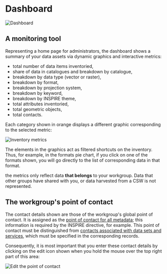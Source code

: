 # Dashboard

![Dashboard](/en/images/tdb_formats.png "The Isogeo dashboard")

## A monitoring tool

Representing a home page for administrators, the dashboard shows a summary of your data assets via dynamic graphics and interactive metrics:

* total number of data items inventoried,
* share of data in catalogues and breakdown by catalogue,
* breakdown by data type (vector or raster),
* breakdown by format,
* breakdown by projection system,
* breakdown by keyword,
* breakdown by INSPIRE theme,
* total attributes inventoried,
* total geometric objects,
* total contacts.

Each category shown in orange displays a different graphic corresponding to the selected metric:

![Inventory metrics](/en/images/tdb_metrics.gif "Shortcuts and menus common to all the platform's screens")

The elements in the graphics act as filtered shortcuts on the inventory. Thus, for example, in the formats pie chart, if you click on one of the formats shown, you will go directly to the list of corresponding data in that format.

the metrics only reflect data **that belongs** to your workgroup. Data that other groups have shared with you, or data harvested from a CSW is not represented.

## The workgroup's point of contact

The contact details shown are those of the workgroup's global point of contact. It is assigned as the [point of contact for all metadata](http://georezo.net/wiki/main/donnees/inspire/aide_a_la_saisie_des_metadonnees_inspire#point_de_contact_des_metadonnees); this information is required by the INSPIRE directive, for example.  This point of contact must be distinguished from [contacts associated with data sets and services](http://georezo.net/wiki/main/donnees/inspire/aide_a_la_saisie_des_metadonnees_inspire#organisations_responsables_de_l_etablissement_de_la_gestion_de_la_maintenance_et_de_la_diffusion_des_series_et_services_de_donnees_geographiques), which must be specified in the corresponding records.

Consequently, it is most important that you enter these contact details by clicking on the edit icon shown when you hold the mouse over the top right part of this area:

![Edit the point of contact](/en/images/tdb_edit_contact_workgroup.gif "Editing the Isogeo workgroup's global point of contact")

